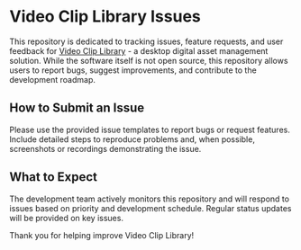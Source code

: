 # Video Clip Library Issues

This repository is dedicated to tracking issues, feature requests, and user feedback for [Video Clip Library](https://videocliplibrary.com) - a desktop digital asset management solution. While the software itself is not open source, this repository allows users to report bugs, suggest improvements, and contribute to the development roadmap.

## How to Submit an Issue

Please use the provided issue templates to report bugs or request features. Include detailed steps to reproduce problems and, when possible, screenshots or recordings demonstrating the issue.

## What to Expect

The development team actively monitors this repository and will respond to issues based on priority and development schedule. Regular status updates will be provided on key issues.

Thank you for helping improve Video Clip Library!
